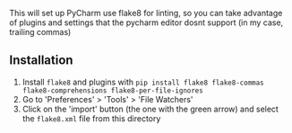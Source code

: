 This will set up PyCharm use flake8 for linting, so you can take advantage of plugins and settings that the pycharm editor dosnt support (in my case, trailing commas)

## Installation

1. Install `flake8` and plugins with `pip install flake8 flake8-commas flake8-comprehensions flake8-per-file-ignores`
2. Go to 'Preferences' > 'Tools' > 'File Watchers'
3. Click on the 'import' button (the one with the green arrow) and select the `flake8.xml` file from this directory
